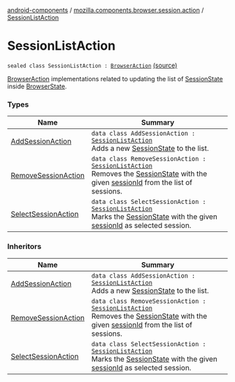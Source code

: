 [android-components](../../index.md) / [mozilla.components.browser.session.action](../index.md) / [SessionListAction](./index.md)

# SessionListAction

`sealed class SessionListAction : `[`BrowserAction`](../-browser-action.md) [(source)](https://github.com/mozilla-mobile/android-components/blob/master/components/browser/state/src/main/java/mozilla/components/browser/session/action/BrowserAction.kt#L19)

[BrowserAction](../-browser-action.md) implementations related to updating the list of [SessionState](../../mozilla.components.browser.session.state/-session-state/index.md) inside [BrowserState](../../mozilla.components.browser.session.state/-browser-state/index.md).

### Types

| Name | Summary |
|---|---|
| [AddSessionAction](-add-session-action/index.md) | `data class AddSessionAction : `[`SessionListAction`](./index.md)<br>Adds a new [SessionState](../../mozilla.components.browser.session.state/-session-state/index.md) to the list. |
| [RemoveSessionAction](-remove-session-action/index.md) | `data class RemoveSessionAction : `[`SessionListAction`](./index.md)<br>Removes the [SessionState](../../mozilla.components.browser.session.state/-session-state/index.md) with the given [sessionId](-remove-session-action/session-id.md) from the list of sessions. |
| [SelectSessionAction](-select-session-action/index.md) | `data class SelectSessionAction : `[`SessionListAction`](./index.md)<br>Marks the [SessionState](../../mozilla.components.browser.session.state/-session-state/index.md) with the given [sessionId](-select-session-action/session-id.md) as selected session. |

### Inheritors

| Name | Summary |
|---|---|
| [AddSessionAction](-add-session-action/index.md) | `data class AddSessionAction : `[`SessionListAction`](./index.md)<br>Adds a new [SessionState](../../mozilla.components.browser.session.state/-session-state/index.md) to the list. |
| [RemoveSessionAction](-remove-session-action/index.md) | `data class RemoveSessionAction : `[`SessionListAction`](./index.md)<br>Removes the [SessionState](../../mozilla.components.browser.session.state/-session-state/index.md) with the given [sessionId](-remove-session-action/session-id.md) from the list of sessions. |
| [SelectSessionAction](-select-session-action/index.md) | `data class SelectSessionAction : `[`SessionListAction`](./index.md)<br>Marks the [SessionState](../../mozilla.components.browser.session.state/-session-state/index.md) with the given [sessionId](-select-session-action/session-id.md) as selected session. |
